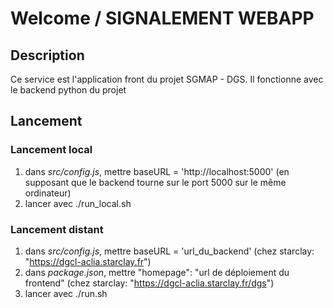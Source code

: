 # Welcome / SIGNALEMENT WEBAPP

## Description

Ce service est l'application front du projet SGMAP - DGS.
Il fonctionne avec le backend python du projet


## Lancement

### Lancement local

1.	dans *src/config.js*, mettre baseURL = 'http://localhost:5000'  (en supposant que le backend tourne sur le port 5000 sur le même ordinateur)
2.	lancer avec ./run_local.sh


### Lancement distant

1.  dans *src/config.js*, mettre baseURL = 'url_du_backend'		(chez starclay: "https://dgcl-aclia.starclay.fr")
2.  dans *package.json*, mettre "homepage": "url de déploiement du frontend"   (chez starclay: "https://dgcl-aclia.starclay.fr/dgs")
3. 	lancer avec ./run.sh

